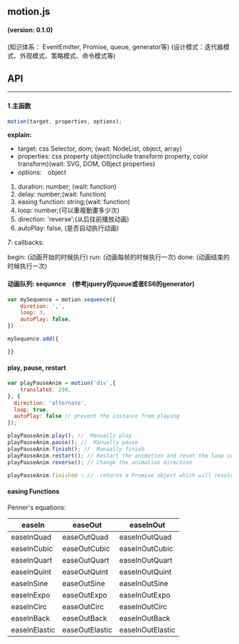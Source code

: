 ## motion.js

#### **(version: 0.1.0)**
(知识体系： EventEmitter, Promise, queue, generator等)
(设计模式：迭代器模式、外观模式、策略模式、命令模式等)

## API
----

#### **1.主函数**

```javascript
motion(target, properties, options);

```
**explain:**

- target: css Selector, dom; (wait: NodeList, object, array)
- properties: css property object(include transform property, color transform)(wait: SVG, DOM, OBject properties)
- options:　object

1. duration: number; (wait: function)
2. delay: number;(wait: function)
3. easing function: string;(wait: function)
4. loop: number;(可以重複動畫多少次)
5. direction: 'reverse';(从后往前播放动画)
6. autoPlay: false, (是否自动执行动画)

7: callbacks:

begin: (动画开始的时候执行)
run: (动画每帧的时候执行一次)
done: (动画结束的时候执行一次)



#### **动画队列: sequence**　(参考jquery的queue或者ES6的generator)

```javascript
var mySequence = motion.sequence({
    diretion: ',',
    loop: 3,
    autoPlay: false,
})

mySequence.add({

}}
```


#### **play, pause, restart**

```javascript
var playPauseAnim = motion('div',{
    translateX: 250,
}, {
  direction: 'alternate',
  loop: true,
  autoPlay: false // prevent the instance from playing
});

playPauseAnim.play(); //  Manually play
playPauseAnim.pause(); //  Manually pause
playPauseAnim.finish(); //  Manually finish
playPauseAnim.restart(); // Restart the animation and reset the loop count / current direction
playPauseAnim.reverse(); // Change the animation direction

playPauseAnim.finished : //  returns a Promise object which will resolve once the animation has finished running.
```


#### easing Functions


Penner's equations:

| easeIn | easeOut | easeInOut
| --- | --- | ---
| easeInQuad | easeOutQuad | easeInOutQuad |
| easeInCubic | easeOutCubic | easeInOutCubic
| easeInQuart | easeOutQuart | easeInOutQuart
| easeInQuint | easeOutQuint | easeInOutQuint
| easeInSine | easeOutSine | easeInOutSine
| easeInExpo | easeOutExpo | easeInOutExpo
| easeInCirc | easeOutCirc | easeInOutCirc
| easeInBack | easeOutBack | easeInOutBack
| easeInElastic | easeOutElastic | easeInOutElastic

